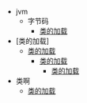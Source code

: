 * jvm
  * 字节码
    * [类的加载](jvm\字节码与类的加载器\类的加载过程详解.md)
* [类的加载]
  * [类的加载](jvm\字节码与类的加载器\类的加载过程详解.md)
    * [类的加载](jvm\字节码与类的加载器\类的加载过程详解.md)
      * [类的加载](jvm\字节码与类的加载器\类的加载过程详解.md)
* 类啊
  * [类的加载](jvm\字节码与类的加载器\类的加载过程详解.md)
